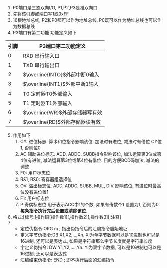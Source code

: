 1. P0端口是三态双向I/O, P1,P2,P3是准双向口
2. 先将该引脚或端口写1或0xFF
3. 16根地址总线, P2和P0都可以作为地址总线, P0既可以作为地址总线也可以作为数据总线
4. P3端口有第二功能 功能定义如下

引脚|P3端口第二功能定义
-|-
0|RXD 串行输入口
1|TXD 串行输出口
2|$\overline{INTO}$外部中断0输入
3|$\overline{INT1}$外部中断1输入
4|T0 定时器T0外部输入
5|T1 定时器T1外部输入
6|$\overline{WR}$外部存储器写有效
7|$\overline{RD}$外部存储器读有效
5. 作用如下
	1. CY: 进位标志. 算术和位指令影响该位.  加法时有进位, 减法时有借位 CY位1, 否则位0
	2. AC 辅助进位标志. ADD, ADDC, SUBB指令影响该位, 加法运算第3位或第4位有进位, 减法运算第3位或第4位有借位. 目的方便BCD码加法, 减法的调整
	3. F0: 用户标志位
	4. RS1, RS0: 寄存器组选择位
	5. OV: 溢出标志位. ADD, ADDC, SUBB, MUL, DIV 影响该位, 有进位时最高位没有进位置1
	6. F1: 用户标志位
	7. P 奇偶标志位.用于表示ACC中1的个数. 如果有奇数个1 设置为1, 否则为0. **每条指令执行完后设置或清除该位**. 
6. 格式:\[标号:]操作码\[操作数1]\[,操作数2]\[,操作数3]\[;注释]
7.   
	- 定位伪指令:ORG m ; 指出伪指令后的汇编指令启始地址
	- 定义字节伪指令:DB X1,X2,...,Xn. Xi为单字节数据可以是10进制也可以是16进制, 还可以是表达式, 如果是字符串那么字节长度就是字符串长度
	- 字定义伪指令: DW Y1,Y2,....,Yn. Yi为双字节数据, 可以是10进制也可以是16进制, 还可以是表达式
	- 汇编结束伪指令: END ; 即不执行后面的汇编指令

